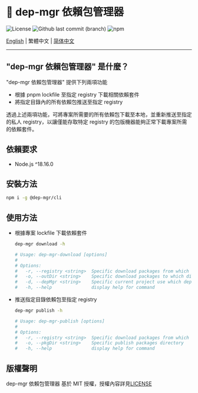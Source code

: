 # 🔄 dep-mgr 依賴包管理器

![License](https://img.shields.io/github/license/CH-Chang/dep-mgr)
![Github last commit (branch)](https://img.shields.io/github/last-commit/CH-Chang/dep-mgr/main)
![npm](https://img.shields.io/npm/v/%40dep-mgr%2Fcli)

[English](README_EN.md) | 繁體中文 | [简体中文](README_ZH_CN.md)

---

## "dep-mgr 依賴包管理器" 是什麼？

"dep-mgr 依賴包管理器" 提供下列兩項功能

- 根據 pnpm lockfile 至指定 registry 下載相關依賴套件
- 將指定目錄內的所有依賴包推送至指定 registry

透過上述兩項功能，可將專案所需要的所有依賴包下載至本地，並重新推送至指定的私人 registry，以讓僅能存取特定 registry 的包版機器能夠正常下載專案所需的依賴套件。

## 依賴要求

- Node.js ^18.16.0

## 安裝方法

```bash
npm i -g @dep-mgr/cli
```

## 使用方法

- 根據專案 lockfile 下載依賴套件

  ```bash
  dep-mgr download -h

  # Usage: dep-mgr-download [options]
  #
  # Options:
  #   -r, --registry <string>  Specific download packages from which registry
  #   -o, --outDir <string>    Specific download packages to which directory
  #   -d, --depMgr <string>    Specific current project use which dependency manager
  #   -h, --help               display help for command
  ```

- 推送指定目錄依賴包至指定 registry

  ```bash
  dep-mgr publish -h

  # Usage: dep-mgr-publish [options]
  #
  # Options:
  #   -r, --registry <string>  Specific download packages from which registry
  #   -o, --pkgDir <string>    Specific publish packages directory
  #   -h, --help               display help for command
  ```

## 版權聲明

dep-mgr 依賴包管理器 基於 MIT 授權，授權內容詳見[LICENSE](LICENSE)
